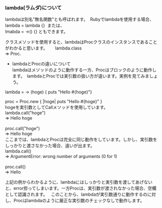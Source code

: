 ### lambda(ラムダ)について
lambdaは別名"無名関数"とも呼ばれます。  Rubyでlambdaを使用する場合、
lambda = lambda {}  または、  
lmabda = ->() {}  ともできます。  

クラスメソッドを使用すると、lambdaはProcクラスのインスタンスであることがわかると思います。　　
lambda.class  
=> Proc.  

* lambdaとProcの違いについて  
lambdaはメソッドのように動作する一方、Procはブロックのように動作します。　lambdaとProcでは実引数の扱い方が違います。実例を見てみましょう。  

lambda = -> (hoge) { puts "Hello #{hoge}"}  

proc = Proc.new { |hoge| puts "Hello #{hoge}" } 
<br />
hogeを実引数としてCallメソッドを使用しています。  
lambda.call("hoge")  
=> Hello hoge  
<br />
proc.call("hoge")  
=> Hello hoge  
<br />
ここまでは、lambdaとProcは完全に同じ動作をしています。しかし、実引数をしっかりと渡さなかった場合、違いが出ます。
<br />
lambda.call()  
=> ArgumentError: wrong number of arguments (0 for 1)  
<br />
proc.call()  
=> Hello  

上記の例からわかるように、lambdaにはしっかりと実引数を渡してあげないと、error担ってしまいます。一方Procは、実引数が渡されなかった場合、空欄として認識されます。  
このことから、lambdaが実引数通りに動作するのに対し、Procはlambdaのように厳正な実引数のチェックなしで動作します。  

